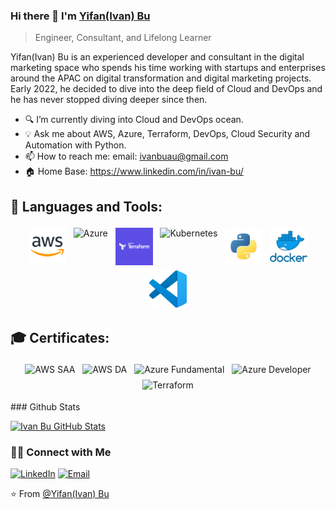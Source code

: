 ### Hi there 👋 I'm [Yifan(Ivan) Bu](https://www.linkedin.com/in/ivan-bu/)
> Engineer, Consultant, and Lifelong Learner




<div>
 <p>
Yifan(Ivan) Bu is an experienced developer and consultant in the digital marketing space who spends his time working with startups and enterprises around the APAC on digital transformation and digital marketing projects. Early 2022, he decided to dive into the deep field of Cloud and DevOps and he has never stopped diving deeper since then.
   
   
- :mag: I’m currently diving into Cloud and DevOps ocean.
- :bulb: Ask me about AWS, Azure, Terraform, DevOps, Cloud Security and Automation with Python.
- 📫 How to reach me: email: ivanbuau@gmail.com
- :house: Home Base: https://www.linkedin.com/in/ivan-bu/

</p>
</div>

## :fork_and_knife: Languages and Tools:
<p align="center">
<img src="https://raw.githubusercontent.com/github/explore/80688e429a7d4ef2fca1e82350fe8e3517d3494d/topics/aws/aws.png" alt="AWS" height="60" style="vertical-align:top; margin:4px">
<img src="https://user-images.githubusercontent.com/31915035/195755030-4e4b91ba-90e7-4e5d-9911-9db98605e746.png" alt="Azure" height="60" style="vertical-align:top; margin:4px">
<img src="https://raw.githubusercontent.com/github/explore/80688e429a7d4ef2fca1e82350fe8e3517d3494d/topics/terraform/terraform.png" alt="Terraform" height="60" style="vertical-align:top; margin:4px">
<img src="https://user-images.githubusercontent.com/31915035/197445292-cda4da33-14f7-4998-be84-96c01f5c39fd.png" alt="Kubernetes" height="60" style="vertical-align:top; margin:4px">
<img src="https://raw.githubusercontent.com/github/explore/80688e429a7d4ef2fca1e82350fe8e3517d3494d/topics/python/python.png" alt="Python" height="60" style="vertical-align:top; margin:4px">
<img src="https://raw.githubusercontent.com/github/explore/80688e429a7d4ef2fca1e82350fe8e3517d3494d/topics/docker/docker.png" alt="Docker" height="60" style="vertical-align:top; margin:4px">
<img src="https://raw.githubusercontent.com/github/explore/80688e429a7d4ef2fca1e82350fe8e3517d3494d/topics/visual-studio-code/visual-studio-code.png" alt="VS Code" height="60" style="vertical-align:top; margin:4px">
</p>

## :mortar_board: Certificates:
<p align="center">
<img src="https://user-images.githubusercontent.com/31915035/195757142-cf64f9c0-df40-4f5a-afa6-8087676ea82d.png" alt="AWS SAA" height="60" style="vertical-align:top; margin:4px">
<img src="https://user-images.githubusercontent.com/31915035/195757139-1289adf2-40b8-4a4a-822d-d783128c2157.png" alt="AWS DA" height="60" style="vertical-align:top; margin:4px">
<img src="https://user-images.githubusercontent.com/31915035/195757132-674cd4cd-b26b-42ab-b937-2dbe337aee71.png" alt="Azure Fundamental" height="60" style="vertical-align:top; margin:4px">
<img src="https://user-images.githubusercontent.com/31915035/195757127-b2f76a9e-0941-432f-8148-834da3e7526b.png" alt="Azure Developer" height="60" style="vertical-align:top; margin:4px">
<img src="https://user-images.githubusercontent.com/31915035/195757144-b52b7767-f970-4830-8e79-3e21fc948154.png" alt="Terraform" height="60" style="vertical-align:top; margin:4px">
</p>
### Github Stats

[![Ivan Bu GitHub Stats](https://github-readme-stats.vercel.app/api?username=yifanbu&show_icons=true&count_private=true)](https://github.com/yifanbu)

<h3> 🤝🏻 Connect with Me </h3>

<p align="left">
<a href="https://www.linkedin.com/in/ivan-bu/" target="_blank"><img alt="LinkedIn" src="https://img.shields.io/badge/LinkedIn-@ivan-blue?style=flat&logo=linkedin"></a>
<a href="mailto:ivanbuau@gmail.com"><img alt="Email" src="https://img.shields.io/badge/Email-ivanbuau@gmail.com-blue?style=flat&logo=gmail"></a>
</p>


⭐️ From [@Yifan(Ivan) Bu](https://github.com/yifanbu)
